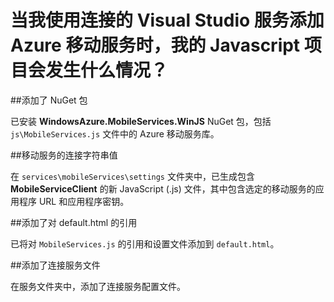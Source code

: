 <properties 
	pageTitle="通过使用 Visual Studio 连接服务将移动服务添加到 Javascript 应用时会发生什么情况 | Microsoft Azure" 
	description="描述 Visual Studio 中的 Azure 移动服务项目发生了什么情况" 
	services="mobile-services" 
	documentationCenter="" 
	authors="mlhoop" 
	manager="douge" 
	editor=""/>

<tags 
	ms.service="mobile-services" 
	ms.workload="mobile" 
	ms.tgt_pltfrm="NA" 
	ms.devlang="JavaScript" 
	ms.topic="article" 
	ms.date="07/21/2016" 
	wacn.date="09/26/2016" 
	ms.author="mlearned"/>

# 当我使用连接的 Visual Studio 服务添加 Azure 移动服务时，我的 Javascript 项目会发生什么情况？

##添加了 NuGet 包

已安装 **WindowsAzure.MobileServices.WinJS** NuGet 包，包括 `js\MobileServices.js` 文件中的 Azure 移动服务库。
  
##移动服务的连接字符串值 

在 `services\mobileServices\settings` 文件夹中，已生成包含 **MobileServiceClient** 的新 JavaScript (.js) 文件，其中包含选定的移动服务的应用程序 URL 和应用程序密钥。

##添加了对 default.html 的引用

已将对 `MobileServices.js` 的引用和设置文件添加到 `default.html`。

##添加了连接服务文件

在服务文件夹中，添加了连接服务配置文件。



 

<!---HONumber=Mooncake_0215_2016-->